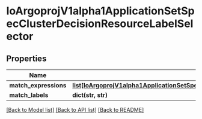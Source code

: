 # IoArgoprojV1alpha1ApplicationSetSpecClusterDecisionResourceLabelSelector

## Properties
Name | Type | Description | Notes
------------ | ------------- | ------------- | -------------
**match_expressions** | [**list[IoArgoprojV1alpha1ApplicationSetSpecClusterDecisionResourceLabelSelectorMatchExpressions]**](IoArgoprojV1alpha1ApplicationSetSpecClusterDecisionResourceLabelSelectorMatchExpressions.md) |  | [optional] 
**match_labels** | **dict(str, str)** |  | [optional] 

[[Back to Model list]](../README.md#documentation-for-models) [[Back to API list]](../README.md#documentation-for-api-endpoints) [[Back to README]](../README.md)


